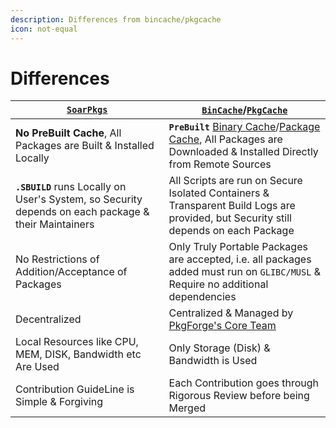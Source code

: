 ```yaml
---
description: Differences from bincache/pkgcache
icon: not-equal
---
```


# Differences

| [**`SoarPkgs`**](https://github.com/pkgforge/soarpkgs)                                               | [**`BinCache`**](https://github.com/Azathothas/Toolpacks)/[**`PkgCache`**](https://github.com/pkgforge/pkgcache)                                                                                                          |
| ---------------------------------------------------------------------------------------------------- | ------------------------------------------------------------------------------------------------------------------------------------------------------------------------------------------------------------------------- |
| **No PreBuilt Cache**, All Packages are Built & Installed Locally                                    | **`PreBuilt`** [Binary Cache](https://huggingface.co/datasets/pkgforge/bincache)/[Package Cache](https://huggingface.co/datasets/pkgforge/pkgcache), All Packages are Downloaded & Installed Directly from Remote Sources |
| **`.SBUILD`** runs Locally on User's System, so Security depends on each package & their Maintainers | All Scripts are run on Secure Isolated Containers & Transparent Build Logs are provided, but Security still depends on each Package                                                                                       |
| No Restrictions of Addition/Acceptance of Packages                                                   | Only Truly Portable Packages are accepted, i.e. all packages added must run on `GLIBC/MUSL` & Require no additional dependencies                                                                                          |
| Decentralized                                                                                        | Centralized & Managed by [PkgForge's Core Team](https://github.com/orgs/pkgforge/people)                                                                                                                                  |
| Local Resources like CPU, MEM, DISK, Bandwidth etc Are Used                                          | Only Storage (Disk) & Bandwidth is Used                                                                                                                                                                                   |
| Contribution GuideLine is Simple & Forgiving                                                         | Each Contribution goes through Rigorous Review before being Merged                                                                                                                                                        |
